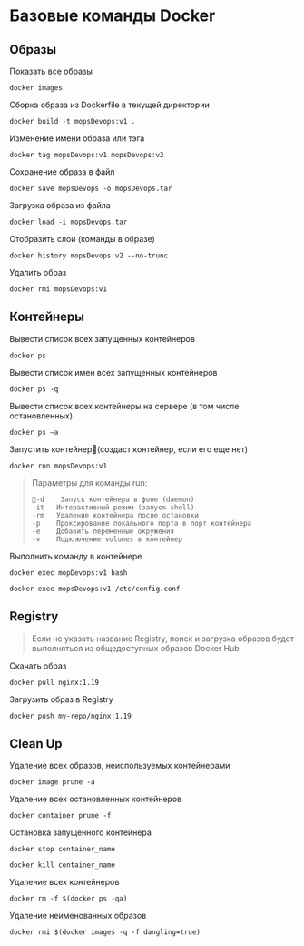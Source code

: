 # Базовые команды Docker

## Образы

Показать все образы
```
docker images
```

Сборка образа из Dockerfile в текущей директории
```
docker build -t mopsDevops:v1 .
```

Изменение имени образа или тэга
```
docker tag mopsDevops:v1 mopsDevops:v2
```

Сохранение образа в файл
```
docker save mopsDevops -o mopsDevops.tar 
```

Загрузка образа из файла
```
docker load -i mopsDevops.tar 
```

Отобразить слои (команды в образе)
```
docker history mopsDevops:v2 --no-trunc
```

Удалить образ
```
docker rmi mopsDevops:v1
```

## Контейнеры
Вывести список всех запущенных контейнеров
```
docker ps
```

Вывести список имен всех запущенных контейнеров
```
docker ps -q
```

Вывести список всех контейнеры на сервере (в том числе остановленных)
```
docker ps –a
```

Запустить контейнер(создаст контейнер, если его еще нет)
```
docker run mopsDevops:v1
```

> Параметры для команды run:
>```
>-d    Запуск контейнера в фоне (daemon)
>-it   Интерактивный режим (запуск shell)
>-rm   Удаление контейнера после остановки
>-p    Проксирование локального порта в порт контейнера
>-e    Добавить переменные окружения
>-v    Подключение volumes в контейнер
>```

Выполнить команду в контейнере
```
docker exec mopDevops:v1 bash
```

```
docker exec mopsDevops:v1 /etc/config.conf
```

## Registry
> Если не указать название Registry, поиск и загрузка образов будет выполняться из общедоступных образов Docker Hub

Скачать образ
```
docker pull nginx:1.19
```

Загрузить образ в Registry
```
docker push my-repo/nginx:1.19
```

## Clean Up
Удаление всех образов, неиспользуемых контейнерами
```
docker image prune -a
```

Удаление всех остановленных контейнеров
```
docker container prune -f
```

Остановка запущенного контейнера
```
docker stop container_name
```
```
docker kill container_name
```

Удаление всех контейнеров
```
docker rm -f $(docker ps -qa)
```

Удаление неименованных образов
```
docker rmi $(docker images -q -f dangling=true)
```